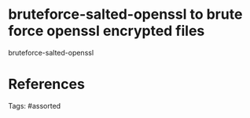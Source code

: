 # bruteforce-salted-openssl to brute force openssl encrypted files
bruteforce-salted-openssl

# References

Tags:
    #assorted

